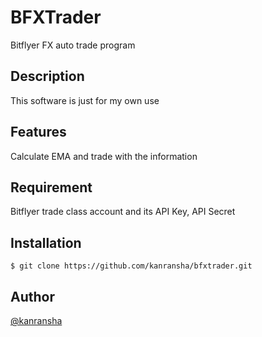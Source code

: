 # BFXTrader

Bitflyer FX auto trade program

## Description
This software is just for my own use

## Features
Calculate EMA and trade with the information

## Requirement
Bitflyer trade class account and its API Key, API Secret

## Installation
    $ git clone https://github.com/kanransha/bfxtrader.git

## Author
[@kanransha](https://twitter.com/kanransha)